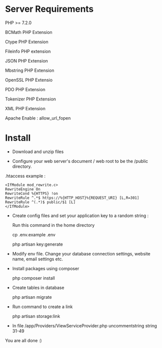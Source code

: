# Server Requirements

PHP >= 7.2.0

BCMath PHP Extension

Ctype PHP Extension

Fileinfo PHP extension

JSON PHP Extension

Mbstring PHP Extension

OpenSSL PHP Extensio

PDO PHP Extension

Tokenizer PHP Extension 

XML PHP Extension

Apache Enable : allow_url_fopen

# Install

- Download and unzip files

- Configure your web server's document / web root to be the /public directory.

.htaccess example : 

    <IfModule mod_rewrite.c>
    RewriteEngine On
    RewriteCond %{HTTPS} !on
    RewriteRule ^.*$ https://%{HTTP_HOST}%{REQUEST_URI} [L,R=301]
    RewriteRule ^(.*)$ public/$1 [L]
    </IfModule>

- Create config files and set your application key to a random string :

    Run this command in the home directory

    cp .env.example .env
    
    php artisan key:generate
    
- Modify env file. Change your database connection settings, website name, email settings etc.

- Install packages using composer

    php composer install
    
- Create tables in database

    php artisan migrate
    
- Run command to create a link

    php artisan storage:link
    
-  In file /app/Providers/ViewServiceProvider.php uncommentstring string 31-49

You are all done :)
